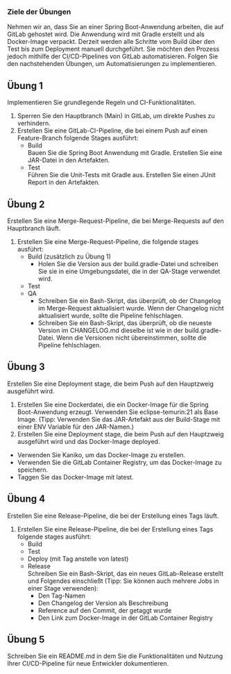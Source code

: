 ### Ziele der Übungen

Nehmen wir an, dass Sie an einer Spring Boot-Anwendung arbeiten, die auf GitLab gehostet wird. Die Anwendung wird mit Gradle erstellt und als Docker-Image verpackt.
Derzeit werden alle Schritte vom Build über den Test bis zum Deployment manuell durchgeführt. Sie möchten den Prozess jedoch mithilfe der CI/CD-Pipelines von GitLab automatisieren.
Folgen Sie den nachstehenden Übungen, um Automatisierungen zu implementieren.

## Übung 1

Implementieren Sie grundlegende Regeln und CI-Funktionalitäten.

1. Sperren Sie den Hauptbranch (Main) in GitLab, um direkte Pushes zu verhindern.
2. Erstellen Sie eine GitLab-CI-Pipeline, die bei einem Push auf einen Feature-Branch folgende Stages ausführt:
   - Build </br>
      Bauen Sie die Spring Boot Anwendung mit Gradle. Erstellen Sie eine JAR-Datei in den Artefakten.
   - Test </br>
      Führen Sie die Unit-Tests mit Gradle aus. Erstellen Sie einen JUnit Report in den Artefakten.

## Übung 2

Erstellen Sie eine Merge-Request-Pipeline, die bei Merge-Requests auf den Hauptbranch läuft.

1. Erstellen Sie eine Merge-Request-Pipeline, die folgende stages ausführt:
    - Build (zusätzlich zu Übung 1)
      - Holen Sie die Version aus der build.gradle-Datei und schreiben Sie sie in eine Umgebungsdatei, die in der QA-Stage verwendet wird.
    - Test
    - QA </br>
      - Schreiben Sie ein Bash-Skript, das überprüft, ob der Changelog im Merge-Request aktualisiert wurde. Wenn der Changelog nicht aktualisiert wurde, sollte die Pipeline fehlschlagen.
      - Schreiben Sie ein Bash-Skript, das überprüft, ob die neueste Version im CHANGELOG.md dieselbe ist wie in der build.gradle-Datei. Wenn die Versionen nicht übereinstimmen, sollte die Pipeline fehlschlagen.

## Übung 3

Erstellen Sie eine Deployment stage, die beim Push auf den Hauptzweig ausgeführt wird.

1. Erstellen Sie eine Dockerdatei, die ein Docker-Image für die Spring Boot-Anwendung erzeugt. Verwenden Sie eclipse-temurin:21 als Base Image. (Tipp: Verwenden Sie das JAR-Artefakt aus der Build-Stage mit einer ENV Variable für den JAR-Namen.) 
2. Erstellen Sie eine Deployment stage, die beim Push auf den Hauptzweig ausgeführt wird und das Docker-Image deployed.
  - Verwenden Sie Kaniko, um das Docker-Image zu erstellen.
  - Verwenden Sie die GitLab Container Registry, um das Docker-Image zu speichern.
  - Taggen Sie das Docker-Image mit latest.

## Übung 4

Erstellen Sie eine Release-Pipeline, die bei der Erstellung eines Tags läuft.

1. Erstellen Sie eine Release-Pipeline, die bei der Erstellung eines Tags folgende stages ausführt:
    - Build
    - Test
    - Deploy (mit Tag anstelle von latest)
    - Release </br>
      Schreiben Sie ein Bash-Skript, das ein neues GitLab-Release erstellt und Folgendes einschließt (Tipp: Sie können auch mehrere Jobs in einer Stage verwenden):
        - Den Tag-Namen
        - Den Changelog der Version als Beschreibung
        - Reference auf den Commit, der getaggt wurde
        - Den Link zum Docker-Image in der GitLab Container Registry

## Übung 5

Schreiben Sie ein README.md in dem Sie die Funktionalitäten und Nutzung Ihrer CI/CD-Pipeline für neue Entwickler dokumentieren.